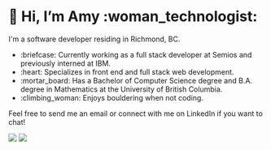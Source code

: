<h1>👋 Hi, I’m Amy :woman_technologist:</h1>
<p>I'm a software developer residing in Richmond, BC.</p>
<ul>
<li>:briefcase: Currently working as a full stack developer at Semios and previously interned at IBM.</li>
<li>:heart: Specializes in front end and full stack web development.</li>
<li>:mortar_board: Has a Bachelor of Computer Science degree and B.A. degree in Mathematics at the University of British Columbia.</li>
<li>:climbing_woman: Enjoys bouldering when not coding.</li>
</ul>
<p>Feel free to send me an email or connect with me on LinkedIn if you want to chat!<p>
<a href="mailto:ayung.024@gmail.com"><img src="https://img.shields.io/badge/Gmail-D14836?style=for-the-badge&logo=gmail&logoColor=white"></a>
<a href="https://www.linkedin.com/in/amyyung24/"><img src="https://img.shields.io/badge/LinkedIn-0077B5?style=for-the-badge&logo=linkedin&logoColor=white"></a>

<!---
ayung24/ayung24 is a ✨ special ✨ repository because its `README.md` (this file) appears on your GitHub profile.
You can click the Preview link to take a look at your changes.
--->
